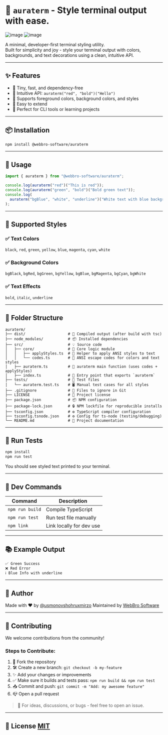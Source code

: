 # 🎨 `auraterm` - Style terminal output with ease.

![image](https://github.com/user-attachments/assets/dd011710-d1ef-4bb4-bc03-bbc4d9423356)
![image](https://github.com/user-attachments/assets/14ff8077-78b3-4e71-a52c-0fcbce8f7fad)


A minimal, developer-first terminal styling utility.  
Built for simplicity and joy - style your terminal output with colors, backgrounds, and text decorations using a clean, intuitive API.

---

## ✨ Features

- 🎯 Tiny, fast, and dependency-free
- 💅 Intuitive API: `auraterm("red", "bold")("Hello")`
- 🎨 Supports foreground colors, background colors, and styles
- 🧠 Easy to extend
- 🧪 Perfect for CLI tools or learning projects

---

## 📦 Installation

```bash
npm install @webbro-software/auraterm
```

---

## 🚀 Usage

```ts
import { auraterm } from "@webbro-software/auraterm";

console.log(auraterm("red")("This is red"));
console.log(auraterm("green", "bold")("Bold green text"));
console.log(
  auraterm("bgBlue", "white", "underline")("White text with blue background")
);
```

---

## 🎨 Supported Styles

### ✅ Text Colors

`black`, `red`, `green`, `yellow`, `blue`, `magenta`, `cyan`, `white`

### ✅ Background Colors

`bgBlack`, `bgRed`, `bgGreen`, `bgYellow`, `bgBlue`, `bgMagenta`, `bgCyan`, `bgWhite`

### ✅ Text Effects

`bold`, `italic`, `underline`

---

## 📁 Folder Structure

```
auraterm/
├── dist/                   # 🔧 Compiled output (after build with tsc)
├── node_modules/           # 📦 Installed dependencies
├── src/                    # 💡 Source code
│   ├── core/               # 📌 Core logic module
│   │   ├── applyStyles.ts  # 🔁 Helper to apply ANSI styles to text
│   │   └── codes.ts        # 🎨 ANSI escape codes for colors and text styles
│   ├── auraterm.ts         # 🧠 auraterm main function (uses codes + applyStyles)
│   ├── index.ts            # 🚪 Entry point that exports `auraterm`
├── tests/                  # 🧪 Test files
│   └── auraterm.test.ts    # 🖥️ Manual test cases for all styles
├── .gitignore              # 🙈 Files to ignore in Git
├── LICENSE                 # 📜 Project license
├── package.json            # 📦 NPM configuration
├── package-lock.json       # 🔒 NPM lockfile for reproducible installs
├── tsconfig.json           # ⚙️ TypeScript compiler configuration
├── tsconfig.tsnode.json    # ⚙️ Config for ts-node (testing/debugging)
└── README.md               # 📘 Project documentation

```

---

## 🧪 Run Tests

```bash
npm install
npm run test
```

You should see styled text printed to your terminal.

---

## 🔧 Dev Commands

| Command         | Description              |
| --------------- | ------------------------ |
| `npm run build` | Compile TypeScript       |
| `npm run test`  | Run test file manually   |
| `npm link`      | Link locally for dev use |

---

## 📚 Example Output

```bash
✅ Green Success
❌ Red Error
ℹ️ Blue Info with underline
```

---

## 👤 Author

Made with ❤️ by [@usmonovshohruxmirzo](https://github.com/usmonovshohruxmirzo)
Maintained by [WebBro Software](https://github.com/webbro-software)

---

## 🤝 Contributing

We welcome contributions from the community!

### Steps to Contribute:

1. 🍴 Fork the repository
2. 🛠️ Create a new branch: `git checkout -b my-feature`
3. ✨ Add your changes or improvements
4. ✅ Make sure it builds and tests pass: `npm run build && npm run test`
5. 📥 Commit and push: `git commit -m "Add: my awesome feature"`
6. 📪 Open a pull request

> 💬 For ideas, discussions, or bugs - feel free to open an issue.

---

## 📄 License [MIT](./LICENSE)

